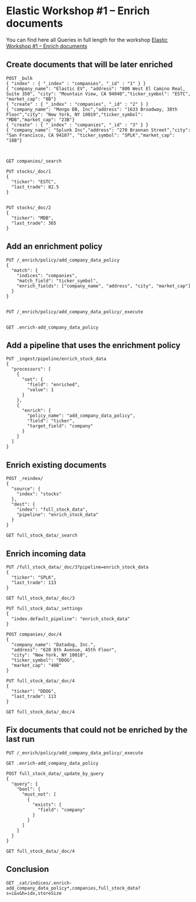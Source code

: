 # Elastic Workshop #1 – Enrich documents

You can find here all Queries in full length for the workshop [Elastic Workshop #1 – Enrich documents](https://cdax.ch/2022/01/28/elastic-workshop-1-enrich-documents/)

## Create documents that will be later enriched

```
POST _bulk
{ "index" : { "_index" : "companies", "_id" : "1" } }
{ "company_name": "Elastic EV", "address": "800 West El Camino Real, Suite 350", "city": "Mountain View, CA 94040","ticker_symbol": "ESTC", "market_cap": "8B"}
{ "create" : { "_index" : "companies", "_id" : "2" } }
{ "company_name": "Mongo DB, Inc","address": "1633 Broadway, 38th Floor","city": "New York, NY 10019","ticker_symbol": "MDB","market_cap": "23B"}
{ "create" : { "_index" : "companies", "_id" : "3" } }
{ "company_name": "Splunk Inc","address": "270 Brannan Street","city": "San Francisco, CA 94107", "ticker_symbol": "SPLK","market_cap": "18B"}



GET companies/_search

PUT stocks/_doc/1
{
  "ticker": "ESTC",
  "last_trade": 82.5
}


PUT stocks/_doc/2
{
  "ticker": "MDB",
  "last_trade": 365
}
```

## Add an enrichment policy

```
PUT /_enrich/policy/add_company_data_policy
{
  "match": {
    "indices": "companies",
    "match_field": "ticker_symbol",
    "enrich_fields": ["company_name", "address", "city", "market_cap"]
  }
}


PUT /_enrich/policy/add_company_data_policy/_execute


GET .enrich-add_company_data_policy
```

## Add a pipeline that uses the enrichment policy

```
PUT _ingest/pipeline/enrich_stock_data
{
  "processors": [
    {
      "set": {
        "field": "enriched",
        "value": 1
      }
    },
    {
      "enrich": {
        "policy_name": "add_company_data_policy",
        "field": "ticker",
        "target_field": "company"
      }
    }
  ]
}
```


## Enrich existing documents

```
POST _reindex/
{
  "source": {
    "index": "stocks"
  },
  "dest": {
    "index": "full_stock_data",
    "pipeline": "enrich_stock_data"
  }
}

GET full_stock_data/_search
```

## Enrich incoming data

```
PUT /full_stock_data/_doc/3?pipeline=enrich_stock_data
{
  "ticker": "SPLK",
  "last_trade": 113
}

GET full_stock_data/_doc/3

PUT full_stock_data/_settings
{
  "index.default_pipeline": "enrich_stock_data"
}

POST companies/_doc/4
{
  "company_name": "Datadog, Inc.",
  "address": "620 8th Avenue, 45th Floor",
  "city": "New York, NY 10018",
  "ticker_symbol": "DDOG",
  "market_cap": "40B"
}

PUT full_stock_data/_doc/4
{
  "ticker": "DDOG",
  "last_trade": 113
}

GET full_stock_data/_doc/4
```


## Fix documents that could not be enriched by the last run

```
PUT /_enrich/policy/add_company_data_policy/_execute

GET .enrich-add_company_data_policy

POST full_stock_data/_update_by_query
{
  "query": {
    "bool": {
      "must_not": [
        {
          "exists": {
            "field": "company"
          }
        }
      ]
    }
  }
}

GET full_stock_data/_doc/4
```

## Conclusion

```
GET _cat/indices/.enrich-add_company_data_policy*,companies,full_stock_data?s=i&v&h=idx,storeSize
```

